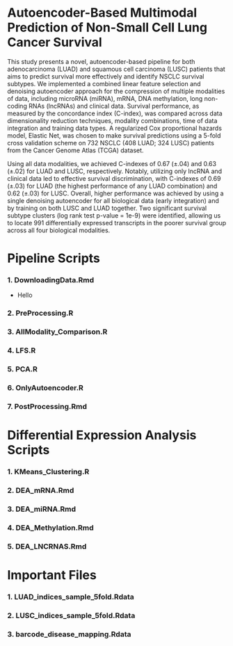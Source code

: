 # Autoencoder-Based Multimodal Prediction of Non-Small Cell Lung Cancer Survival

This study presents a novel, autoencoder-based pipeline for both adenocarcinoma (LUAD) and squamous cell carcinoma (LUSC) patients that aims to predict survival more effectively and identify NSCLC survival subtypes. We implemented a combined linear feature selection and denoising autoencoder approach for the compression of multiple modalities of data, including microRNA (miRNA), mRNA, DNA methylation, long non-coding RNAs (lncRNAs) and clinical data. Survival performance, as measured by the concordance index (C-index), was compared across data dimensionality reduction techniques, modality combinations, time of data integration and training data types. A regularized Cox proportional hazards model, Elastic Net, was chosen to make survival predictions using a 5-fold cross validation scheme on 732 NSCLC (408 LUAD; 324 LUSC) patients from the Cancer Genome Atlas (TCGA) dataset. 

Using all data modalities, we achieved C-indexes of 0.67 (±.04) and 0.63 (±.02) for LUAD and LUSC, respectively. Notably, utilizing only lncRNA and clinical data led to effective survival discrimination, with C-indexes of 0.69 (±.03) for LUAD (the highest performance of any LUAD combination) and 0.62 (±.03) for LUSC. Overall, higher performance was achieved by using a single denoising autoencoder for all biological data (early integration) and by training on both LUSC and LUAD together. Two significant survival subtype clusters (log rank test p-value = 1e-9) were identified, allowing us to locate 991 differentially expressed transcripts in the poorer survival group across all four biological modalities.

# Pipeline Scripts

### 1. DownloadingData.Rmd

- Hello

### 2. PreProcessing.R

### 3. AllModality_Comparison.R

### 4. LFS.R

### 5. PCA.R

### 6. OnlyAutoencoder.R

### 7. PostProcessing.Rmd

# Differential Expression Analysis Scripts

### 1. KMeans_Clustering.R

### 2. DEA_mRNA.Rmd

### 3. DEA_miRNA.Rmd

### 4. DEA_Methylation.Rmd

### 5. DEA_LNCRNAS.Rmd

# Important Files

### 1. LUAD_indices_sample_5fold.Rdata

### 2. LUSC_indices_sample_5fold.Rdata

### 3. barcode_disease_mapping.Rdata
